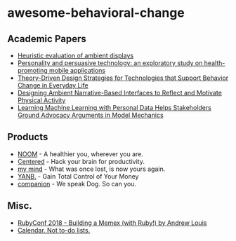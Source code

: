# awesome-behavioral-change

## Academic Papers

- [Heuristic evaluation of ambient displays](http://cs4760.csl.mtu.edu/2019/resources/HE2.pdf)
- [Personality and persuasive technology: an exploratory study on health-promoting mobile applications](http://www.juliekientz.com/papers/Halko-Personality-Persuasive2010.pdf)
- [Theory-Driven Design Strategies for Technologies that
Support Behavior Change in Everyday Life](http://www.hcitang.org/uploads/Teaching/2009-consolvo-theory-driven-behaviour-change.pdf)
- [Designing Ambient Narrative-Based Interfaces to Reflect and Motivate Physical Activity](https://hci.stanford.edu/publications/2020/zuki/zuki_chi2020.pdf)
- [Learning Machine Learning with Personal Data Helps Stakeholders Ground Advocacy Arguments in Model Mechanics](https://youtu.be/PT1TX1A3N5g)

## Products

- [NOOM](https://www.noom.com/) - A healthier you, wherever you are.
- [Centered](https://www.centered.app/) - Hack your brain for productivity.
- [my mind](https://mymind.com/) - What was once lost, is now yours again.
- [YANB.](https://www.youneedabudget.com/) - Gain Total Control of Your Money
- [companion](https://joincompanion.com/) - We speak Dog. So can you.

## Misc.

- [RubyConf 2018 - Building a Memex (with Ruby!) by Andrew Louis](https://youtu.be/DFWxvQn4cf8)
- [Calendar. Not to-do lists.](https://deviparikh.substack.com/p/calendar-in-stead-of-to-do-lists-9ada86a512dd)
